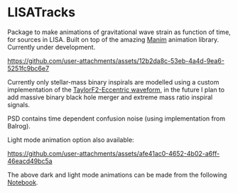 <h1>LISATracks</h1>

Package to make animations of gravitational wave strain as function of time, for sources in LISA. Built on top of the amazing <a href="https://www.manim.community/">Manim</a> animation library. Currently under development.  

https://github.com/user-attachments/assets/12b2da8c-53eb-4a4d-9ea6-5251fc9bc6e7

Currently only stellar-mass binary inspirals are modelled using a custom implementation of the <a href="https://arxiv.org/abs/1605.00304">TaylorF2-Eccentric waveform</a>, in the future I plan to add massive binary black hole merger and extreme mass ratio inspiral signals. 

PSD contains time dependent confusion noise (using implementation from Balrog).

Light mode animation option also available:

https://github.com/user-attachments/assets/afe41ac0-4652-4b02-a6ff-46eacd49bc5a

The above dark and light mode animations can be made from the following <a href="https://github.com/dig07/LISATracks/blob/main/Examples/Multiple_sources_animation.ipynb">Notebook</a>.
